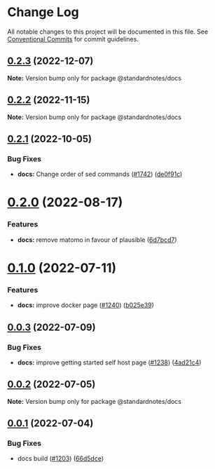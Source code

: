 # Change Log

All notable changes to this project will be documented in this file.
See [Conventional Commits](https://conventionalcommits.org) for commit guidelines.

## [0.2.3](https://github.com/standardnotes/app/compare/@standardnotes/docs@0.2.2...@standardnotes/docs@0.2.3) (2022-12-07)

**Note:** Version bump only for package @standardnotes/docs

## [0.2.2](https://github.com/standardnotes/app/compare/@standardnotes/docs@0.2.1...@standardnotes/docs@0.2.2) (2022-11-15)

**Note:** Version bump only for package @standardnotes/docs

## [0.2.1](https://github.com/standardnotes/app/compare/@standardnotes/docs@0.2.0...@standardnotes/docs@0.2.1) (2022-10-05)

### Bug Fixes

* **docs:** Change order of sed commands ([#1742](https://github.com/standardnotes/app/issues/1742)) ([de0f91c](https://github.com/standardnotes/app/commit/de0f91c9e38883613f942ba85d9f3d0bc360dba3))

# [0.2.0](https://github.com/standardnotes/app/compare/@standardnotes/docs@0.1.0...@standardnotes/docs@0.2.0) (2022-08-17)

### Features

* **docs:** remove matomo in favour of plausible ([6d7bcd7](https://github.com/standardnotes/app/commit/6d7bcd7a8d2dfffb6dc69899406af57e41c071df))

# [0.1.0](https://github.com/standardnotes/app/compare/@standardnotes/docs@0.0.3...@standardnotes/docs@0.1.0) (2022-07-11)

### Features

* **docs:** improve docker page ([#1240](https://github.com/standardnotes/app/issues/1240)) ([b025e39](https://github.com/standardnotes/app/commit/b025e394c129a53f41cb5835943901cf40fc92b6))

## [0.0.3](https://github.com/standardnotes/app/compare/@standardnotes/docs@0.0.2...@standardnotes/docs@0.0.3) (2022-07-09)

### Bug Fixes

* **docs:** improve getting started self host page ([#1238](https://github.com/standardnotes/app/issues/1238)) ([4ad21c4](https://github.com/standardnotes/app/commit/4ad21c4f61e26dfe3284c5def1baebb7a497d200))

## [0.0.2](https://github.com/standardnotes/app/compare/@standardnotes/docs@0.0.1...@standardnotes/docs@0.0.2) (2022-07-05)

**Note:** Version bump only for package @standardnotes/docs

## [0.0.1](https://github.com/standardnotes/app/compare/@standardnotes/docs@0.1.0...@standardnotes/docs@0.0.1) (2022-07-04)

### Bug Fixes

* docs build ([#1203](https://github.com/standardnotes/app/issues/1203)) ([66d5dce](https://github.com/standardnotes/app/commit/66d5dce5e17674e70b24a6d780afde5cfb863715))
